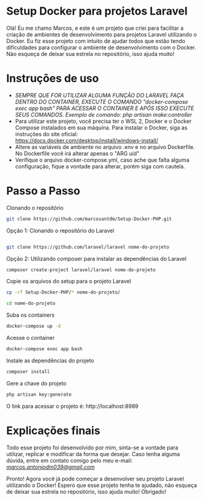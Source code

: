# Setup Docker para projetos Laravel 

Olá! Eu me chamo Marcos, e este é um projeto que criei para facilitar a criação de ambientes de desenvolvimento para projetos Laravel utilizando o Docker. Eu fiz esse projeto com intuito de ajudar todos que estão tendo dificuldades para configurar o ambiente de desenvolvimento com o Docker. Náo esqueça de deixar sua estrela no repositório, isso ajuda muito!

# Instruções de uso

- *SEMPRE QUE FOR UTILIZAR ALGUMA FUNÇÃO DO LARAVEL FAÇA DENTRO DO CONTAINER, EXECUTE O COMANDO "docker-compose exec app bash" PARA ACESSAR O CONTAINER E APÓS ISSO EXECUTE SEUS COMANDOS. Exemplo de comando: php artisan make:controller*
- Para utilizar este projeto, você precisa ter o WSL 2, Docker e o Docker Compose instalados em sua máquina. Para instalar o Docker, siga as instruções do site oficial: https://docs.docker.com/desktop/install/windows-install/
- Altere as variáveis de ambiente no arquivo .env e no arquivo Dockerfile. No Dockerfile você irá alterar apenas o "ARG uid"
- Verifique o arquivo docker-compose.yml, caso ache que falta alguma configuração, fique a vontade para alterar, porém siga com cautela.

# Passo a Passo
Clonando o repositório
```sh
git clone https://github.com/marcosantdm/Setup-Docker-PHP.git
```

Opção 1: Clonando o repositório do Laravel
```sh

git clone https://github.com/laravel/laravel nome-do-projeto
```

Opção 2: Utilizando composer para instalar as dependências do Laravel
```sh
composer create-project laravel/laravel nome-do-projeto
```

Copie os arquivos do setup para o projeto Laravel
```sh
cp -rf Setup-Docker-PHP/* nome-do-projeto/
```

```sh
cd nome-do-projeto
```

Suba os containers
```sh
docker-compose up -d
```

Acesse o container
```sh
docker-compose exec app bash
```

Instale as dependências do projeto
```sh
composer install
```

Gere a chave do projeto
```sh
php artisan key:generate
```

O link para acessar o projeto é: http://localhost:8989

# Explicações finais

Todo esse projeto foi desenvolvido por mim, sinta-se a vontade para utilizar, replicar e modificar da forma que desejar. Caso tenha alguma dúvida, entre em contato comigo pelo meu e-mail: *marcos.antoniodm039@gmail.com*

Pronto! Agora você já pode começar a desenvolver seu projeto Laravel utilizando o Docker! Espero que esse projeto tenha te ajudado, não esqueça de deixar sua estrela no repositório, isso ajuda muito! Obrigado!